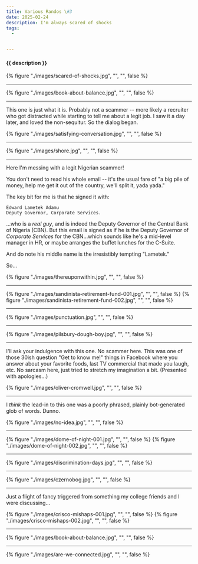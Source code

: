 ```yaml
---
title: Various Randos \#3
date: 2025-02-24
description: I'm always scared of shocks
tags:
  - 


---
```


<h4 class="subTitle">{{ description }}</h4>

{% figure "./images/scared-of-shocks.jpg", "", "", false %}

<hr />

{% figure "./images/book-about-balance.jpg", "", "", false %}

<hr />

This one is just what it is.  Probably not a scammer -- more likely a recruiter who got distracted
while starting to tell me about a legit job.  I saw it a day later, and loved the non-sequitur.  So the dialog began.

{% figure "./images/satisfying-conversation.jpg", "", "", false %}

<hr />

{% figure "./images/shore.jpg", "", "", false %}

<hr />

Here I'm messing with a legit Nigerian scammer!

You don't need to read his whole email -- it's the usual fare of "a big pile of money, help me get it out of the country, we'll split it, yada yada."

The key bit for me is that he signed it with:

    Edward Lametek Adamu
    Deputy Governor, Corporate Services.

...who is a *real guy*, and is indeed the Deputy Governor of the Central Bank of Nigeria (CBN).  But this email is signed as if he is the Deputy Governor of *Corporate Services* for the CBN...which sounds like he's a mid-level manager in HR, or maybe arranges the buffet lunches for the C-Suite.  

And do note his middle name is the irresistibly tempting "Lametek."

So...

{% figure "./images/thereuponwithin.jpg", "", "", false %}

<hr />

{% figure "./images/sandinista-retirement-fund-001.jpg", "", "", false %}
{% figure "./images/sandinista-retirement-fund-002.jpg", "", "", false %}

<hr />

{% figure "./images/punctuation.jpg", "", "", false %}

<hr />

{% figure "./images/pilsbury-dough-boy.jpg", "", "", false %}

<hr />

I'll ask your indulgence with this one.  No scammer here.  This was one of those 30ish question "Get to know me!" things in Facebook
where you answer about your favorite foods, last TV commercial that made you laugh, etc.  No sarcasm here, just tried to stretch
my imagination a bit.  (Presented with apologies...)

{% figure "./images/oliver-cromwell.jpg", "", "", false %}

<hr />

I *think* the lead-in to this one was a poorly phrased, plainly bot-generated glob of words.  Dunno.

{% figure "./images/no-idea.jpg", "", "", false %}

<hr />

{% figure "./images/dome-of-night-001.jpg", "", "", false %}
{% figure "./images/dome-of-night-002.jpg", "", "", false %}

<hr />

{% figure "./images/discrimination-days.jpg", "", "", false %}

<hr />

{% figure "./images/czernobog.jpg", "", "", false %}

<hr />

Just a flight of fancy triggered from something my college friends and I were discussing...

{% figure "./images/crisco-mishaps-001.jpg", "", "", false %}
{% figure "./images/crisco-mishaps-002.jpg", "", "", false %}

<hr />

{% figure "./images/book-about-balance.jpg", "", "", false %}


<hr />

{% figure "./images/are-we-connected.jpg", "", "", false %}


